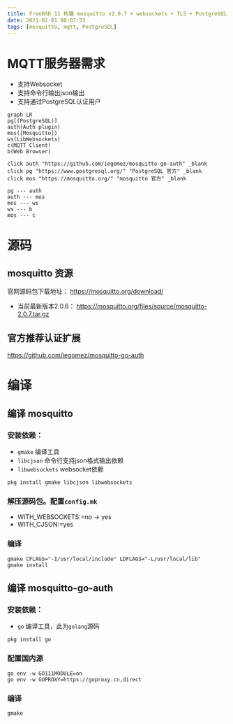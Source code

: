 ```yaml
---
title: FreeBSD 12 构建 mosquitto v2.0.7 + websockets + TLS + PostgreSQL认证
date: 2021-02-01 00:07:53
tags: [mosquitto, mqtt, PostgreSQL]
---
```


# MQTT服务器需求
- 支持Websocket
- 支持命令行输出json输出
- 支持通过PostgreSQL认证用户

```mermaid
graph LR
pg[(PostgreSQL)]
auth(Auth plugin)
mos([Mosquitto])
ws(LibWebsockets)
c(MQTT Client)
b(Web Browser)

click auth "https://github.com/iegomez/mosquitto-go-auth" _blank
click pg "https://www.postgresql.org/" "PostgreSQL 官方" _blank
click mos "https://mosquitto.org/" "mosquitto 官方" _blank

pg --- auth
auth --- mos
mos --- ws
ws --- b
mos --- c
```

# 源码

## mosquitto 资源

官网源码包下载地址： https://mosquitto.org/download/
- 当前最新版本2.0.6： https://mosquitto.org/files/source/mosquitto-2.0.7.tar.gz

## 官方推荐认证扩展
https://github.com/iegomez/mosquitto-go-auth

# 编译
## 编译 mosquitto

### 安装依赖：
- `gmake` 编译工具
- `libcjson` 命令行支持json格式输出依赖
- `libwebsockets` websocket依赖

```shell
pkg install gmake libcjson libwebsockets
```

### 解压源码包。配置`config.mk`
- WITH_WEBSOCKETS:=no -> yes
- WITH_CJSON:=yes

### 编译
```shell
gmake CFLAGS="-I/usr/local/include" LDFLAGS="-L/usr/local/lib"
gmake install
```

## 编译 mosquitto-go-auth

### 安装依赖：
- `go` 编译工具，此为`golang`源码

```shell
pkg install go
```

### 配置国内源
```shell
go env -w GO111MODULE=on
go env -w GOPROXY=https://goproxy.cn,direct
```

### 编译
```shell
gmake
```
